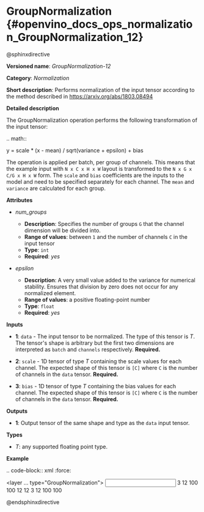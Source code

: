 # GroupNormalization {#openvino_docs_ops_normalization_GroupNormalization_12}

@sphinxdirective

**Versioned name**: *GroupNormalization-12*

**Category**: *Normalization*

**Short description**: Performs normalization of the input tensor according to the method described in https://arxiv.org/abs/1803.08494

**Detailed description**

The GroupNormalization operation performs the following transformation of the input tensor:

.. math::

   y = scale * (x - mean) / sqrt(variance + epsilon) + bias

The operation is applied per batch, per group of channels. This means that the example input with ``N x C x H x W`` layout is transformed to the ``N x G x C/G x H x W`` form. The ``scale`` and ``bias`` coefficients are the inputs to the model and need to be specified separately for each channel. The ``mean`` and ``variance`` are calculated for each group.

**Attributes**

* *num_groups*

  * **Description**: Specifies the number of groups ``G`` that the channel dimension will be divided into.
  * **Range of values**: between ``1`` and the number of channels ``C`` in the input tensor
  * **Type**: ``int``
  * **Required**: *yes*

* *epsilon*

  * **Description**: A very small value added to the variance for numerical stability. Ensures that division by zero does not occur for any normalized element.
  * **Range of values**: a positive floating-point number
  * **Type**: ``float``
  * **Required**: *yes*

**Inputs**

* **1**: ``data`` - The input tensor to be normalized. The type of this tensor is *T*. The tensor's shape is arbitrary but the first two dimensions are interpreted as ``batch`` and ``channels`` respectively. **Required.**

* **2**: ``scale`` - 1D tensor of type *T* containing the scale values for each channel. The expected shape of this tensor is ``[C]`` where ``C`` is the number of channels in the ``data`` tensor. **Required.**

* **3**: ``bias`` - 1D tensor of type *T* containing the bias values for each channel. The expected shape of this tensor is ``[C]`` where ``C`` is the number of channels in the ``data`` tensor. **Required.**

**Outputs**

* **1**: Output tensor of the same shape and type as the ``data`` input tensor.

**Types**

* *T*: any supported floating point type.

**Example**

.. code-block:: xml
   :force:

<layer ... type="GroupNormalization">
    <data epsilon="1e-5" num_groups="4"/>
    <input>
        <port id="0">
            <dim>3</dim>
            <dim>12</dim>
            <dim>100</dim>
            <dim>100</dim>
        </port>
        <port id="1">
            <dim>12</dim> <!-- 12 scale values, 1 for each channel -->
        </port>
        <port id="2">
            <dim>12</dim> <!-- 12 bias values, 1 for each channel -->
        </port>
    </input>
    <output>
        <port id="3">
            <dim>3</dim>
            <dim>12</dim>
            <dim>100</dim>
            <dim>100</dim>
        </port>
    </output>
</layer>


@endsphinxdirective

